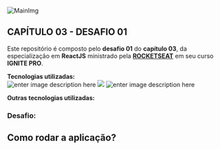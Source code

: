 
![MainImg](https://res.cloudinary.com/dloadb2bx/image/upload/v1635994845/0ff8ac80-8026-11eb-8ed1-e8b77764fbcd_el3ft3.png)



## CAPÍTULO 03 - DESAFIO 01



Este repositório é composto pelo **desafio 01** do **capítulo 03**, da especialização em **ReactJS** ministrado pela **[ROCKETSEAT](https://www.rocketseat.com.br/)** em seu curso **IGNITE PRO**.


**Tecnologias utilizadas:** <br>![enter image description here](https://img.shields.io/badge/React-20232A?style=for-the-badge&logo=react&logoColor=61DAFB) ![ ](https://img.shields.io/badge/TypeScript-007ACC?style=for-the-badge&logo=typescript&logoColor=white) ![enter image description here](https://img.shields.io/badge/next.js-000000?style=for-the-badge&logo=nextdotjs&logoColor=white)

  **Outras tecnologias utilizadas:**



### Desafio:



## Como rodar a aplicação?
